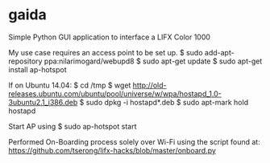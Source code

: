 # gaida
Simple Python GUI application to interface a LIFX Color 1000

My use case requires an access point to be set up.
$ sudo add-apt-repository ppa:nilarimogard/webupd8
$ sudo apt-get update
$ sudo apt-get install ap-hotspot

If on Ubuntu 14.04:
$ cd /tmp
$ wget http://old-releases.ubuntu.com/ubuntu/pool/universe/w/wpa/hostapd_1.0-3ubuntu2.1_i386.deb
$ sudo dpkg -i hostapd*.deb
$ sudo apt-mark hold hostapd

Start AP using $ sudo ap-hotspot start

Performed On-Boarding process solely over Wi-Fi using the script found at:
https://github.com/tserong/lifx-hacks/blob/master/onboard.py
